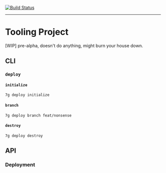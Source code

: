 [![Build Status](https://travis-ci.org/geoffjay/7g-tooling.svg?branch=master)](https://travis-ci.org/geoffjay/7g-tooling)

---

# Tooling Project

[WIP] pre-alpha, doesn't do anything, might burn your house down.

## CLI

### `deploy`

#### `initialize`

```shell
7g deploy initialize
```

#### `branch`

```shell
7g deploy branch feat/nonsense
```

#### `destroy`

```shell
7g deploy destroy
```

## API

### Deployment
